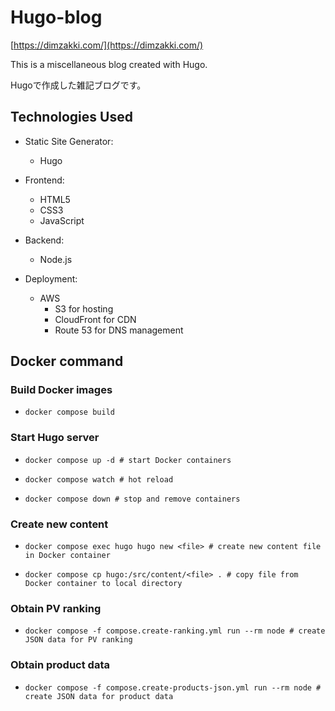 # Hugo-blog

[https://dimzakki.com/](https://dimzakki.com/)

This is a miscellaneous blog created with Hugo.

Hugoで作成した雑記ブログです。

## Technologies Used

* Static Site Generator:
  * Hugo

* Frontend:
  * HTML5
  * CSS3
  * JavaScript

* Backend:
  * Node.js

* Deployment:
  * AWS
    * S3 for hosting
    * CloudFront for CDN
    * Route 53 for DNS management

## Docker command

### Build Docker images

* `docker compose build`

### Start Hugo server

* `docker compose up -d # start Docker containers` 

* `docker compose watch # hot reload`

* `docker compose down # stop and remove containers`

### Create new content

* `docker compose exec hugo hugo new <file> # create new content file in Docker container`

* `docker compose cp hugo:/src/content/<file> . # copy file from Docker container to local directory`

### Obtain PV ranking

* `docker compose -f compose.create-ranking.yml run --rm node # create JSON data for PV ranking`

### Obtain product data

* `docker compose -f compose.create-products-json.yml run --rm node # create JSON data for product data`